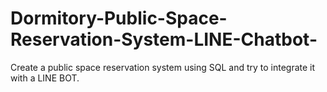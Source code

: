 # Dormitory-Public-Space-Reservation-System-LINE-Chatbot-
Create a public space reservation system using SQL and try to integrate it with a LINE BOT.
